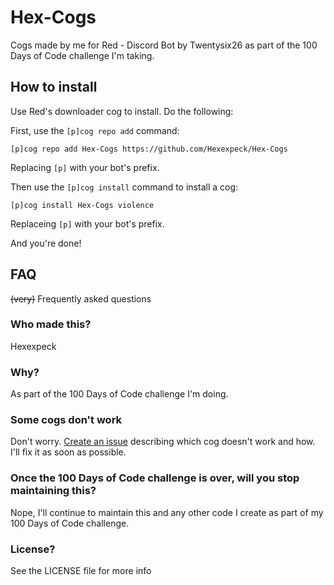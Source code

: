 # Hex-Cogs
Cogs made by me for Red - Discord Bot by Twentysix26 as part of the 100 Days of Code challenge I'm taking.

## How to install
Use Red's downloader cog to install. Do the following:

First, use the `[p]cog repo add` command:
```
[p]cog repo add Hex-Cogs https://github.com/Hexexpeck/Hex-Cogs
```
Replacing `[p]` with your bot's prefix.

Then use the `[p]cog install` command to install a cog:
```
[p]cog install Hex-Cogs violence
```
Replaceing `[p]` with your bot's prefix.

And you're done!

## FAQ
~~(very)~~ Frequently asked questions
### Who made this?
Hexexpeck
### Why?
As part of the 100 Days of Code challenge I'm doing.
### Some cogs don't work
Don't worry. [Create an issue](https://github.com/Hexexpeck/Hex-Cogs/issues/new) describing which cog doesn't work and how. I'll fix it as soon as possible.
### Once the 100 Days of Code challenge is over, will you stop maintaining this?
Nope, I'll continue to maintain this and any other code I create as part of my 100 Days of Code challenge.
### License?
See the LICENSE file for more info
